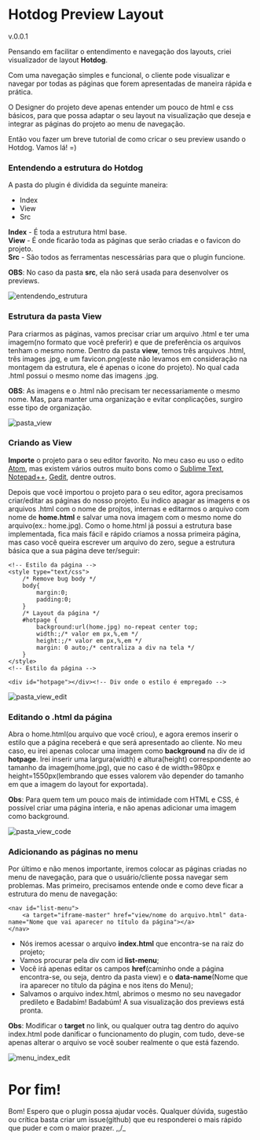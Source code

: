 # Hotdog Preview Layout
v.0.0.1

Pensando em facilitar o entendimento e navegação dos layouts, criei visualizador de layout **Hotdog**.

Com uma navegação simples e funcional, o cliente pode visualizar e navegar por todas as páginas que forem apresentadas de maneira rápida e prática.

O Designer do projeto deve apenas entender um pouco de html e css básicos, para que possa adaptar o seu layout na visualização que deseja e integrar as páginas do projeto ao menu de navegação.

Então vou fazer um breve tutorial de como cricar o seu preview usando o Hotdog.
Vamos lá! =)

### Entendendo a estrutura do Hotdog

A pasta do plugin é dividida da seguinte maneira:
* Index
* View
* Src

**Index** - É toda a estrutura html base.<br />
**View** - É onde ficarão toda as páginas que serão criadas e o favicon do projeto.<br />
**Src** - São todos as ferramentas nescessárias para que o plugin funcione.

**OBS**: No caso da pasta **src**, ela não será usada para desenvolver os previews.

![entendendo_estrutura](https://cloud.githubusercontent.com/assets/573227/7899756/f10863ae-0706-11e5-8f8e-75b5b762c06b.gif)

### Estrutura da pasta View

Para criarmos as páginas, vamos precisar criar um arquivo .html e ter uma imagem(no formato que você preferir) e que de preferência os arquivos tenham o mesmo nome.
Dentro da pasta **view**, temos três arquivos .html, três images .jpg, e um favicon.png(este não levamos em consideração na montagem da estrutura, ele é apenas o icone do projeto). No qual cada .html possui o mesmo nome das imagens .jpg.

**OBS**: As imagens e o .html não precisam ter necessariamente o mesmo nome. Mas, para manter uma organização e evitar conplicações, surgiro esse tipo de organização.

![pasta_view](https://cloud.githubusercontent.com/assets/573227/7899821/19111bf4-070a-11e5-8433-0f6f2f6bcdf7.gif)

### Criando as View

**Importe** o projeto para o seu editor favorito. No meu caso eu uso o edito [Atom](https://atom.io/), mas existem vários outros muito bons como o [Sublime Text](http://www.sublimetext.com/2), [Notepad++](https://notepad-plus-plus.org/), [Gedit](https://wiki.gnome.org/Apps/Gedit), dentre outros.

Depois que você importou o projeto para o seu editor, agora precisamos criar/editar as páginas do nosso projeto. Eu indico apagar as imagens e os arquivos .html com o nome de projtos, internas e editarmos o arquivo com nome de **home.html** e salvar uma nova imagem com o mesmo nome do arquivo(ex.: home.jpg). Como o home.html já possui a estrutura base implementada, fica mais fácil e rápido criamos a nossa primeira página, mas caso você queira escrever um arquivo do zero, segue a estrutura básica que a sua página deve ter/seguir:

```
<!-- Estilo da página -->
<style type="text/css">
    /* Remove bug body */
    body{
        margin:0;
        padding:0;
    }
    /* Layout da página */
    #hotpage {
        background:url(home.jpg) no-repeat center top;
        width:;/* valor em px,%,em */
        height:;/* valor em px,%,em */
        margin: 0 auto;/* centraliza a div na tela */
    }
</style>
<!-- Estilo da página -->

<div id="hotpage"></div><!-- Div onde o estilo é empregado -->

```
![pasta_view_edit](https://cloud.githubusercontent.com/assets/573227/7899950/4dc699b8-0710-11e5-86e5-a76a77d83613.gif)

### Editando o .html da página

Abra o home.html(ou arquivo que você criou), e agora eremos inserir o estilo que a página receberá e que será apresentado ao cliente. No meu caso, eu irei apenas colocar uma imagem como **background** na div de id **hotpage**. Irei inserir uma largura(width) e altura(height) correspondente ao tamanho da imagem(home.jpg), que no caso é de width=980px e height=1550px(lembrando que esses valorem vão depender do tamanho em que a imagem do layout for exportada).

**Obs**: Para quem tem um pouco mais de intimidade com HTML e CSS, é possível criar uma página interia, e não apenas adicionar uma imagem como background.

![pasta_view_code](https://cloud.githubusercontent.com/assets/573227/7899980/a1b05724-0712-11e5-8c39-c81b7ff0969b.gif)

### Adicionando as páginas no menu

Por último e não menos importante, iremos colocar as páginas criadas no menu de navegação, para que o usuário/cliente possa navegar sem problemas. Mas primeiro, precisamos entende onde e como deve ficar a estrutura do menu de navegação:

```
<nav id="list-menu">
    <a target="iframe-master" href="view/nome do arquivo.html" data-name="Nome que vai aparecer no título da página"></a>
</nav>
```

* Nós iremos acessar o arquivo **index.html** que encontra-se na raiz do projeto;
* Vamos procurar pela div com id **list-menu**;
* Você irá apenas editar os campos **href**(caminho onde a página encontra-se, ou seja, dentro da pasta view) e o **data-name**(Nome que ira aparecer no título da página e nos itens do Menu);
* Salvamos o arquivo index.html, abrimos o mesmo no seu navegador predileto e Badabím! Badabúm! A sua visualização dos previews está pronta.

**Obs**: Modificar o **target** no link, ou qualquer outra tag dentro do aquivo index.html pode danificar o funcionamento do plugin, com tudo, deve-se apenas alterar o arquivo se você souber realmente o que está fazendo.

![menu_index_edit](https://cloud.githubusercontent.com/assets/573227/7900016/cd7ede5e-0715-11e5-90dd-ab626ec55f86.gif)

# Por fim!

Bom! Espero que o plugin possa ajudar vocês. Qualquer dúvida, sugestão ou crítica basta criar um issue(github) que eu responderei o mais rápido que puder e com o maior prazer. \,,/_
